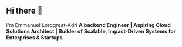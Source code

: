 ## Hi there 👋
I'm Emmanuel Lordgreat-Adri
    **A backend Engineer | Aspiring Cloud Solutions Architect | Builder of Scalable, Impact-Driven Systems for Enterprises & Startups**


<!--
**Lordgreatadri/Lordgreatadri** is a ✨ _special_ ✨ repository because its `README.md` (this file) appears on your GitHub profile.

Here are some ideas to get you started:

- 🔭 I’m currently working on ...
- 🌱 I’m currently learning ...
- 👯 I’m looking to collaborate on ...
- 🤔 I’m looking for help with ...
- 💬 Ask me about ...
- 📫 How to reach me: ...
- 😄 Pronouns: ...
- ⚡ Fun fact: ...
-->
